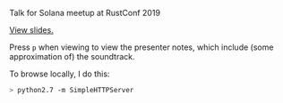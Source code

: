 Talk for Solana meetup at RustConf 2019

[View slides.](https://nikomatsakis.github.io/rustconf2019-solana/)

Press `p` when viewing to view the presenter notes, which include
(some approximation of) the soundtrack.

To browse locally, I do this:

```bash
> python2.7 -m SimpleHTTPServer
```
